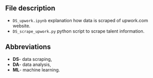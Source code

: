 ## File description

* `DS_upwork.ipynb` explanation how data is scraped of upwork.com website.
* `DS_scrape_upwork.py` python script to scrape talent information.

## Abbreviations

* **DS**- data scraping,
* **DA**- data analysis,
* **ML**- machine learning.